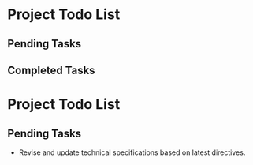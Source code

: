 # Project Todo List

## Pending Tasks

## Completed Tasks
# Project Todo List

## Pending Tasks
- Revise and update technical specifications based on latest directives.

